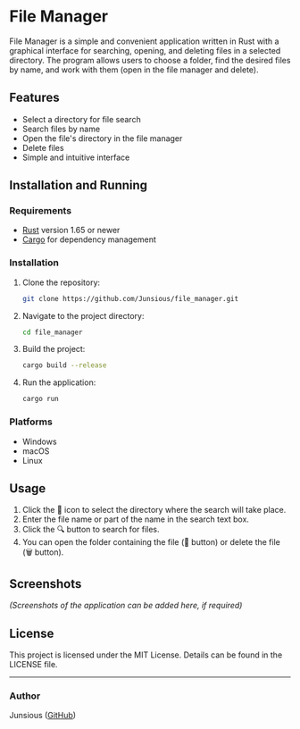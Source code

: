 # File Manager

File Manager is a simple and convenient application written in Rust with a graphical interface for searching, opening, and deleting files in a selected directory. The program allows users to choose a folder, find the desired files by name, and work with them (open in the file manager and delete).

## Features

- Select a directory for file search
- Search files by name
- Open the file's directory in the file manager
- Delete files
- Simple and intuitive interface

## Installation and Running

### Requirements

- [Rust](https://www.rust-lang.org/learn/get-started) version 1.65 or newer
- [Cargo](https://doc.rust-lang.org/cargo/getting-started/installation.html) for dependency management

### Installation

1. Clone the repository:

    ```bash
    git clone https://github.com/Junsious/file_manager.git
    ```

2. Navigate to the project directory:

    ```bash
    cd file_manager
    ```

3. Build the project:

    ```bash
    cargo build --release
    ```

4. Run the application:

    ```bash
    cargo run
    ```

### Platforms

- Windows
- macOS
- Linux

## Usage

1. Click the 📁 icon to select the directory where the search will take place.
2. Enter the file name or part of the name in the search text box.
3. Click the 🔍 button to search for files.
4. You can open the folder containing the file (📂 button) or delete the file (🗑️ button).

## Screenshots

*(Screenshots of the application can be added here, if required)*

## License

This project is licensed under the MIT License. Details can be found in the LICENSE file.

---

### Author

Junsious ([GitHub](https://github.com/Junsious))

